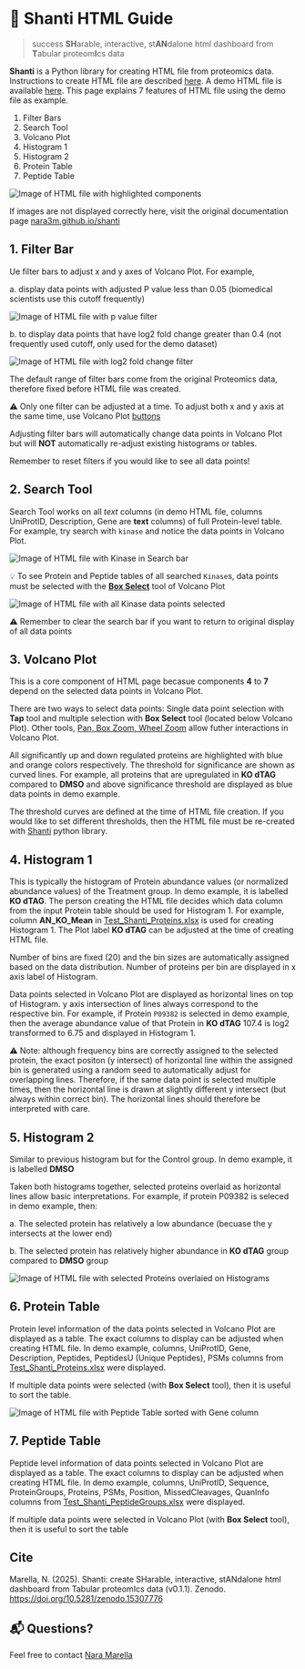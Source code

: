 # 🧘 Shanti HTML Guide

>success **SH**arable, interactive, st**AN**dalone html dashboard from **T**abular proteom**I**cs data

**Shanti** is a Python library for creating HTML file from proteomics data. Instructions to create HTML file are described [here](https://pypi.org/project/shanti/). A demo HTML file is available [here](https://shanti-v010.netlify.app/). This page explains 7 features of HTML file using the demo file as example.

1. Filter Bars 
2. Search Tool
3. Volcano Plot
4. Histogram 1
5. Histogram 2
6. Protein Table
7. Peptide Table

![Image of HTML file with highlighted components](https://github.com/nara3m/shanti/raw/refs/heads/main/img/components.png)

If images are not displayed correctly here, visit the original documentation page 
[nara3m.github.io/shanti](https://nara3m.github.io/shanti/index.html)

## 1. Filter Bar

Ue filter bars to adjust x and y axes of Volcano Plot. For example, 

a. display data points with adjusted P value less than 0.05 (biomedical scientists use this cutoff frequently)

![Image of HTML file with p value filter](https://github.com/nara3m/shanti/raw/refs/heads/main/img/filter1.png)

b. to display data points that have log2 fold change greater than 0.4 (not frequently used cutoff, only used for the demo dataset)

![Image of HTML file with log2 fold change filter](https://github.com/nara3m/shanti/raw/refs/heads/main/img/filter2.png)

The default range of filter bars come from the original Proteomics data, therefore fixed before HTML file was created.

⚠️ Only one filter can be adjusted at a time. To adjust both x and y axis at the same time, use Volcano Plot [buttons](https://www.tutorialspoint.com/bokeh/bokeh_plot_tools.htm)

Adjusting filter bars will automatically change data points in Volcano Plot but will **NOT** automatically re-adjust existing histograms or tables. 

Remember to reset filters if you would like to see all data points!

## 2. Search Tool

Search Tool works on all _text_ columns (in demo HTML file, columns UniProtID, Description, Gene are __text__ columns) of full Protein-level table. For example, try search with `kinase` and notice the data points in Volcano Plot.

![Image of HTML file with **Kinase** in Search bar](https://github.com/nara3m/shanti/raw/refs/heads/main/img/kinase1.png)

💡 To see Protein and Peptide tables of all searched `Kinase`s, data points must be selected with the [__Box Select__](https://www.tutorialspoint.com/bokeh/bokeh_plot_tools.htm) tool of Volcano Plot

![Image of HTML file with all **Kinase** data points selected](https://github.com/nara3m/shanti/raw/refs/heads/main/img/kinase2.png)

⚠️ Remember to clear the search bar if you want to return to original display of all data points

## 3. Volcano Plot

This is a core component of HTML page becasue components **4** to **7** depend on the selected data points in Volcano Plot. 

There are two ways to select data points: Single data point selection with __Tap__ tool and multiple selection with __Box Select__ tool (located below Volcano Plot). Other tools, [Pan, Box Zoom, Wheel Zoom](https://www.tutorialspoint.com/bokeh/bokeh_plot_tools.htm) allow futher interactions in Volcano Plot.

All significantly up and down regulated proteins are highlighted with blue and orange colors respectively. The threshold for significance are shown as curved lines. For example, all proteins that are upregulated in **KO dTAG** compared to **DMSO** and above significance threshold are displayed as blue data points in demo example. 

The threshold curves are defined at the time of HTML file creation. If you would like to set different thresholds, then the HTML file must be re-created with [Shanti](https://pypi.org/project/shanti/) python library.

## 4. Histogram 1 

This is typically the histogram of Protein abundance values (or normalized abundance values) of the Treatment group. In demo example, it is labelled **KO dTAG**. The person creating the HTML file decides which data column from the input Protein table should be used for Histogram 1. For example, column **AN_KO_Mean** in [Test_Shanti_Proteins.xlsx](https://github.com/n3m4u/shanti/raw/refs/heads/main/tests/Shanti_Test_Proteins.xlsx) is used for creating Histogram 1. The Plot label **KO dTAG** can be adjusted at the time of creating HTML file. 

Number of bins are fixed (20) and the bin sizes are automatically assigned based on the data distribution. Number of proteins per bin are displayed in x axis label of Histogram. 

Data points selected in Volcano Plot are displayed as horizontal lines on top of Histogram. y axis intersection of lines always correspond to the respective bin. For example, if Protein `P09382` is selected in demo example, then the average abundance value of that Protein in **KO dTAG** 107.4 is log2 transformed to 6.75 and displayed in Histogram 1.

⚠️ Note: although frequency bins are correctly assigned to the selected protein, the exact positon (y intersect) of horizontal line within the assigned bin is generated using a random seed to automatically adjust for overlapping lines. Therefore, if the same data point is selected multiple times, then the horizontal line is drawn at slightly different y intersect (but always within correct bin). The horizontal lines should therefore be interpreted with care.

## 5. Histogram 2

Similar to previous histogram but for the Control group. In demo example, it is labelled **DMSO**

Taken both histograms together, selected proteins overlaid as horizontal lines allow basic interpretations. For example, if protein P09382 is seleced in demo example, then:

a. The selected protein has relatively a low abundance (becuase the y intersects at the lower end)

b. The selected protein has relatively higher abundance in **KO dTAG** group compared to **DMSO** group

![Image of HTML file with selected Proteins overlaied on Histograms](https://github.com/nara3m/shanti/raw/refs/heads/main/img/histogram.png)

## 6. Protein Table

Protein level information of the data points selected in Volcano Plot are displayed as a table. The exact columns to display can be adjusted when creating HTML file. In demo example, columns, UniProtID, Gene, Description, Peptides, PeptidesU (Unique Peptides), PSMs columns from [Test_Shanti_Proteins.xlsx](https://github.com/n3m4u/shanti/raw/refs/heads/main/tests/Shanti_Test_Proteins.xlsx) were displayed.

If multiple data points were selected (with __Box Select__ tool), then it is useful to sort the table.

![Image of HTML file with Peptide Table sorted with Gene column](https://github.com/nara3m/shanti/raw/refs/heads/main/img/table_sort.png)

## 7. Peptide Table

Peptide level information of data points selected in Volcano Plot are displayed as a table. The exact columns to display can be adjusted when creating HTML file. In demo example, columns, UniProtID, Sequence, ProteinGroups, Proteins, PSMs, Position, MissedCleavages, QuanInfo columns from [Test_Shanti_PeptideGroups.xlsx](https://github.com/n3m4u/shanti/raw/refs/heads/main/tests/Shanti_Test_PeptideGroups.xlsx) were displayed.

If multiple data points were selected in Volcano Plot (with __Box Select__ tool), then it is useful to sort the table

## Cite

Marella, N. (2025). Shanti: create SHarable, interactive, stANdalone html dashboard from Tabular proteomIcs data (v0.1.1). Zenodo. https://doi.org/10.5281/zenodo.15307776


## 📬 Questions?
Feel free to contact [Nara Marella](https://contact.n3m.in)
